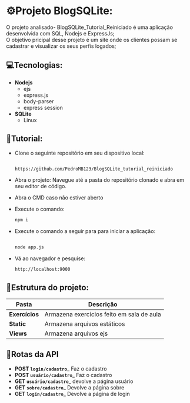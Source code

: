 # ⚙️Projeto BlogSQLite:
O projeto analisado- BlogSQLite_Tutorial_Reiniciado é uma aplicação desenvolvida com SQL, Nodejs e ExpressJs;  
O objetivo pricipal desse projeto é um site onde os clientes possam se cadastrar e visualizar os seus perfis logados;

## 💻Tecnologias:
- **Nodejs**
  - ejs  
  - express.js
  - body-parser
  - express session
- **SQLite**
  - Linux
  


## 📌Tutorial: 
- Clone o seguinte repositório em seu dispositivo local:
   ```sh

   https://github.com/PedroMB123/BlogSQLite_tutorial_reiniciado
   ```
- Abra o projeto:
 Navegue até a pasta do repositório clonado e abra em seu editor de código.  
- Abra o CMD caso não estiver aberto
- Execute o comando:
  ```sh
  npm i
  ```
- Execute o comando a seguir para para iniciar a aplicação:
   ```sh

   node app.js
   ```
   
  
- Vá ao navegador e pesquise:
  ```sh
  http://localhost:9000
  ```

## 💼Estrutura do projeto:

| **Pasta**                              | **Descrição**                                  |
|--------------------------------------------|------------------------------------------------|
| **Exercícios**                   | Armazena exercícios feito em sala de aula            |
| **Static**                       | Armazena arquivos estáticos |
| **Views**                 | Armazena arquivos ejs |  

  
## 📡Rotas da API
- **POST `login/cadastro`**_ Faz o cadastro
- **POST `usuário/cadastro`**_ Faz o cadastro
- **GET `usuário/cadastro`**_ devolve a página usuário
- **GET `sobre/cadastro`**_ Devolve a página sobre
- **GET `login/cadastro`**_ Devolve a página de login


  






